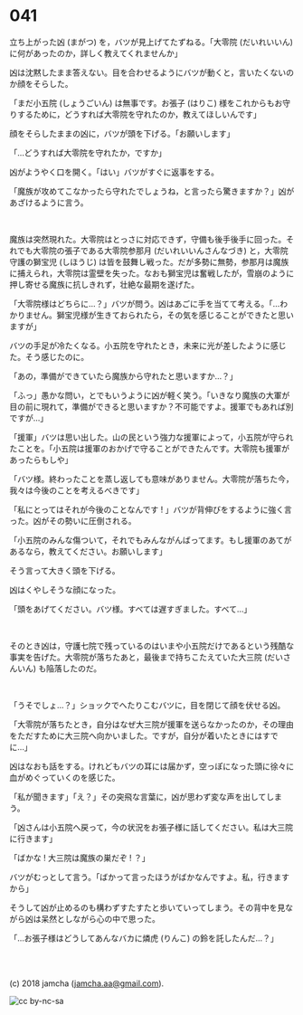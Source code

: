 

# 041

立ち上がった凶 (まがつ) を，バツが見上げてたずねる。「大零院 (だいれいいん) に何があったのか，詳しく教えてくれませんか」  

凶は沈黙したまま答えない。目を合わせるようにバツが動くと，言いたくないのか顔をそらした。  

「まだ小五院 (しょうごいん) は無事です。お張子 (はりこ) 様をこれからもお守りするために，どうすれば大零院を守れたのか，教えてほしいんです」  

顔をそらしたままの凶に，バツが頭を下げる。「お願いします」  

「…どうすれば大零院を守れたか，ですか」  

凶がようやく口を開く。「はい」バツがすぐに返事をする。  

「魔族が攻めてこなかったら守れたでしょうね，と言ったら驚きますか？」凶があざけるように言う。  

<br>  

魔族は突然現れた。大零院はとっさに対応できず，守備も後手後手に回った。それでも大零院の張子である大零院参那月 (だいれいいんさんなづき) と，大零院守護の獅宝児 (しほうじ) は皆を鼓舞し戦った。だが多勢に無勢，参那月は魔族に捕えられ，大零院は霊壁を失った。なおも獅宝児は奮戦したが，雪崩のように押し寄せる魔族に抗しきれず，壮絶な最期を遂げた。  

「大零院様はどちらに…？」バツが問う。凶はあごに手を当てて考える。「…わかりません。獅宝児様が生きておられたら，その気を感じることができたと思いますが」  

バツの手足が冷たくなる。小五院を守れたとき，未来に光が差したように感じた。そう感じたのに。  

「あの，準備ができていたら魔族から守れたと思いますか…？」  

「ふっ」愚かな問い，とでもいうように凶が軽く笑う。「いきなり魔族の大軍が目の前に現れて，準備ができると思いますか？不可能ですよ。援軍でもあれば別ですが…」  

「援軍」バツは思い出した。山の民という強力な援軍によって，小五院が守られたことを。「小五院は援軍のおかげで守ることができたんです。大零院も援軍があったらもしや」  

「バツ様。終わったことを蒸し返しても意味がありません。大零院が落ちた今，我々は今後のことを考えるべきです」  

「私にとってはそれが今後のことなんです ! 」バツが背伸びをするように強く言った。凶がその勢いに圧倒される。  

「小五院のみんな傷ついて，それでもみんながんばってます。もし援軍のあてがあるなら，教えてください。お願いします」  

そう言って大きく頭を下げる。  

凶はくやしそうな顔になった。  

「頭をあげてください。バツ様。すべては遅すぎました。すべて…」  

<br>  

そのとき凶は，守護七院で残っているのはいまや小五院だけであるという残酷な事実を告げた。大零院が落ちたあと，最後まで持ちこたえていた大三院 (だいさんいん) も陥落したのだ。  

<br>  

「うそでしょ…？」ショックでへたりこむバツに，目を閉じて顔を伏せる凶。  

「大零院が落ちたとき，自分はなぜ大三院が援軍を送らなかったのか，その理由をただすために大三院へ向かいました。ですが，自分が着いたときにはすでに…」  

凶はなおも話をする。けれどもバツの耳には届かず，空っぽになった頭に徐々に血がめぐっていくのを感じた。  

「私が聞きます」「え？」その突飛な言葉に，凶が思わず変な声を出してしまう。  

「凶さんは小五院へ戻って，今の状況をお張子様に話してください。私は大三院に行きます」  

「ばかな ! 大三院は魔族の巣だぞ ! ？」  

バツがむっとして言う。「ばかって言ったほうがばかなんですよ。私，行きますから」  

そうして凶が止めるのも構わずすたすたと歩いていってしまう。その背中を見ながら凶は呆然としながら心の中で思った。  

「…お張子様はどうしてあんなバカに燐虎 (りんこ) の鈴を託したんだ…？」  

<br>  
<br>  

(c) 2018 jamcha (jamcha.aa@gmail.com).  

![cc by-nc-sa](https://i.creativecommons.org/l/by-nc-sa/4.0/88x31.png)  

